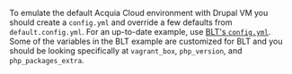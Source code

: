 To emulate the default Acquia Cloud environment with Drupal VM you should create a `config.yml` and override a few defaults from `default.config.yml`. For an up-to-date example, use [BLT's `config.yml`](https://github.com/acquia/blt/blob/8.x/scripts/drupal-vm/config.yml). Some of the variables in the BLT example are customized for BLT and you should be looking specifically at `vagrant_box`, `php_version`, and `php_packages_extra`.
